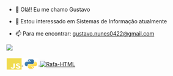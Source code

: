 - 👋 Olá!! Eu me chamo Gustavo


- 👀 Estou interessado em Sistemas de Informação atualmente
- 📫 Para me encontrar: gustavo.nunes0422@gmail.com 

 </div align center>
  <a href="https://github.com/gustavnun1">
 <!-- <img height="180em" src="https://github-readme-stats.vercel.app/api?username=gustavnun1&show_icons=true&theme=dark&include_all_commits=true&count_private=true"/>-->
  <img height="180em" src="https://github-readme-stats.vercel.app/api/top-langs/?username=gustavnun1&layout=compact&langs_count=7&theme=dark"/
</div>

  
  <div style = "display: inline_block">  <br>
   <img align="center" alt="gus-Js" height="30" width="40" src="https://raw.githubusercontent.com/devicons/devicon/master/icons/javascript/javascript-plain.svg">


   <img align="center" alt="gus-Python" height="30" width="40" src="https://raw.githubusercontent.com/devicons/devicon/master/icons/python/python-original.svg">



  <img align="center" alt="Rafa-HTML" height="30" width="40" src="https://raw.githubusercontent.com/devicons/devicon/master/icons/html5/csharp-original.svg">


</div>
  
